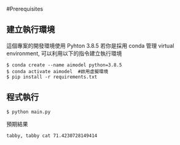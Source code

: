 #Prerequisites
## 建立執行環境
這個專案的開發環境使用 Pyhton 3.8.5
若你是採用 conda 管理 virtual environment, 可以利用以下的指令建立執行環境
```shell script
$ conda create --name aimodel python=3.8.5
$ conda activate aimodel  #啟用虛擬環境
$ pip install -r requirements.txt
```
## 程式執行
```shell script
$ python main.py
```
預期結果
```shell script
tabby, tabby cat 71.4230728149414
```


